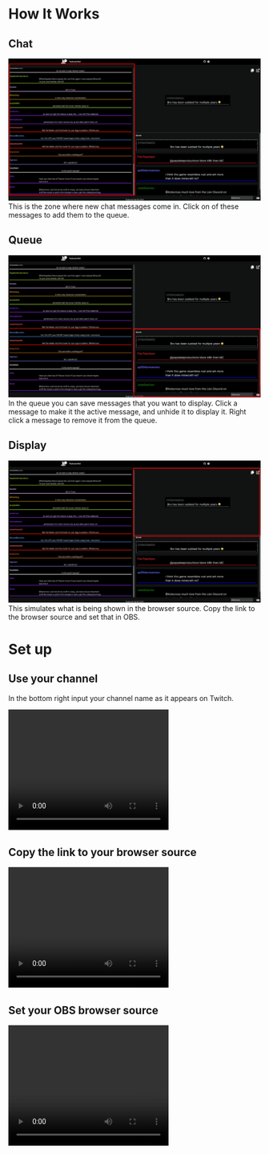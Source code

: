 # How It Works

##  Chat
![Chat](/public/chat-hat.png)
This is the zone where new chat messages come in.
Click on of these messages to add them to the queue.

##  Queue
![Chat](/public/queue-hat.png)
In the queue you can save messages that you want to display.
Click a message to make it the active message, and unhide it to display it.
Right click a message to remove it from the queue.

##  Display
![Chat](/public/display-hat.png)
This simulates what is being shown in the browser source.
Copy the link to the browser source and set that in OBS.
  
# Set up

## Use your channel
In the bottom right input your channel name as it appears on Twitch.

<video width="320" height="240" controls>  <source src="/public/name-hat-video.mp4" type="video/mp4"> Your browser does not support the video tag. </video>

  

## Copy the link to your browser source

<video width="320" height="240" controls>  <source src="/public/copy-hat-video.mp4" type="video/mp4"> Your browser does not support the video tag. </video>

  

## Set your OBS browser source

<video width="320" height="240" controls>  <source src="/public/OBS-hat-video.mp4" type="video/mp4"> Your browser does not support the video tag. </video>